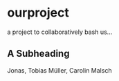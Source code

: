 # ourproject
a project to collaboratively bash us...

## A Subheading
Jonas, Tobias Müller, Carolin Malsch
